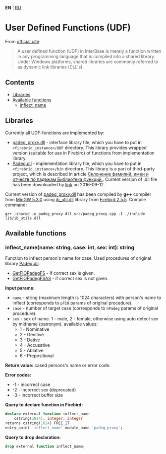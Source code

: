 **EN** | [RU][]

User Defined Functions (UDF)
============================


From [official cite][firebird]:
> A user defined function (UDF) in InterBase is merely a function written in any programming language that is compiled into a shared library. Under Windows platforms, shared libraries are commonly referred to as dynamic link libraries (DLL's).


Contents
--------
* [Libraries](#Libraries)
* [Available functions](#Available-functions)
    * [inflect_name](#inflect_namename-string-case-int-sex-int-string)


Libraries
---------
Currently all UDF-functions are implemented by:
* [padeg_proxy.dll][] - interface library file, which you have to put in `<firebrid_instance>/UDF` directory. This library provides wrapped version (suitable for use in Firebird) of functions from implementation library.
* [Padeg.dll][] - implementation library file, which you have to put in `<firebrid_instance>/bin` directory.
This library is a part of third-party project, which is described in article [Склонение фамилий, имен и отчеств по падежам Библиотека функций.][padeg_source].
Current version of .dll file has been downloaded by [link](http://www.delphikingdom.ru/zip/Padeg.zip) on 2016-09-12.

Current version of [padeg_proxy.dll][] has been compiled by **g++** compiler from [MinGW 5.3.0][mingw] using [ib_util.dll][] library from [Firebird 2.5.5][firebird].
Compile command:
```shell
g++ -shared -o padeg_proxy.dll src/padeg_proxy.cpp -I ./include lib/ib_utils.dll
```


Available functions
-------------------

### inflect_name(name: string, case: int, sex: int): string
Function to inflect person's name for case.
Used procedures of original library [Padeg.dll][]:
* [GetFIOPadegFS][]  - if correct sex is given.
* [GetFIOPadegFSAS][] - if correct sex is not given.

**Input params:**
* `name` - string (maximum length is 1024 characters) with person's name to inflect (corresponds to `pFIO` params of original procedure).
* `case` - number of target case (corresponds to `nPadeg` params of original procedure).
* `sex` - sex of name. 1 - male, 2 - female, otherwise using auto detect sex by midname (patronym).
available values:
    * 1 - Nominative
    * 2 - Genitive
    * 3 - Dative
    * 4 - Accusative
    * 5 - Ablative
    * 6 - Prepositional

**Return value:** cased persons's name or error code.

**Error codes:**
* -1 - incorrect case
* -2 - incorrect sex (deprecated)
* -3 - incorrect buffer size


**Query to declare function in Firebird:**
```sql
declare external function inflect_name
    cstring(1024), integer, integer
returns cstring(1024) FREE_IT
entry_point 'inflect_name' module_name 'padeg_proxy';
```

**Query to drop declaration:**
```sql
drop external function inflect_name;
```



[padeg_proxy.dll]: ./lib/padeg_proxy.dll
[Padeg.dll]: ./lib/Padeg.dll
[ib_util.dll]: ./lib/ib_util.dll
[mingw]: http://www.mingw.org/
[firebird]: http://www.firebirdsql.org/
[padeg_source]: http://www.delphikingdom.ru/asp/viewitem.asp?UrlItem=/mastering/poligon/webpadeg.htm#SubHeader_1762079927060
[GetFIOPadegFS]: http://www.delphikingdom.ru/asp/viewitem.asp?UrlItem=/mastering/poligon/webpadeg.htm#SubHeader_1714557337758
[GetFIOPadegFSAS]: http://www.delphikingdom.ru/asp/viewitem.asp?UrlItem=/mastering/poligon/webpadeg.htm#SubHeader_172811950154

[RU]: README_ru.md
